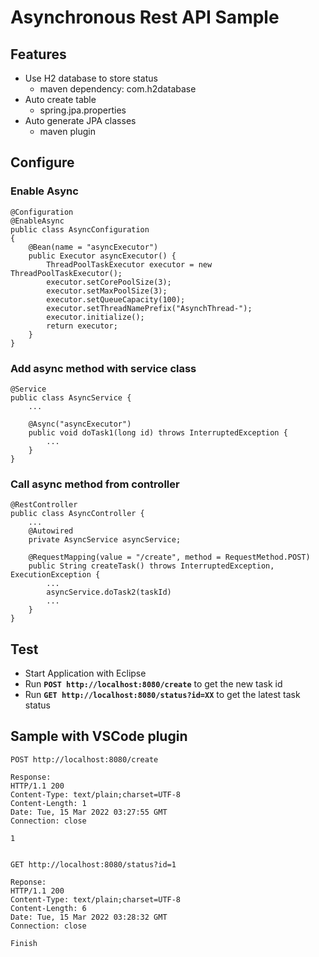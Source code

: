 # Asynchronous Rest API Sample

## Features
- Use H2 database to store status
	- maven dependency: com.h2database
- Auto create table
	- spring.jpa.properties
- Auto generate JPA classes
	- maven plugin

## Configure
### Enable Async
```
@Configuration
@EnableAsync
public class AsyncConfiguration 
{
	@Bean(name = "asyncExecutor")
	public Executor asyncExecutor() {
		ThreadPoolTaskExecutor executor = new ThreadPoolTaskExecutor();
		executor.setCorePoolSize(3);
		executor.setMaxPoolSize(3);
		executor.setQueueCapacity(100);
		executor.setThreadNamePrefix("AsynchThread-");
		executor.initialize();
		return executor;
	}
}
```

### Add async method with service class
```
@Service
public class AsyncService {
	...
	
	@Async("asyncExecutor")
	public void doTask1(long id) throws InterruptedException {
		...
	}
}
```

### Call async method from controller
```
@RestController
public class AsyncController {
	...
	@Autowired
	private AsyncService asyncService;
	
	@RequestMapping(value = "/create", method = RequestMethod.POST)
	public String createTask() throws InterruptedException, ExecutionException {
		...
		asyncService.doTask2(taskId)
		...
	}
}
```

## Test
- Start Application with Eclipse
- Run **`POST http://localhost:8080/create`** to get the new task id
- Run **`GET http://localhost:8080/status?id=XX`** to get the latest task status

## Sample with VSCode plugin

```
POST http://localhost:8080/create

Response:
HTTP/1.1 200 
Content-Type: text/plain;charset=UTF-8
Content-Length: 1
Date: Tue, 15 Mar 2022 03:27:55 GMT
Connection: close

1


GET http://localhost:8080/status?id=1

Reponse:
HTTP/1.1 200 
Content-Type: text/plain;charset=UTF-8
Content-Length: 6
Date: Tue, 15 Mar 2022 03:28:32 GMT
Connection: close

Finish
```
